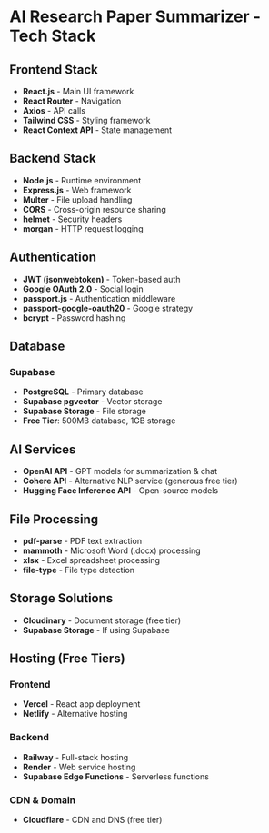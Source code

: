 # AI Research Paper Summarizer - Tech Stack

## Frontend Stack
- **React.js** - Main UI framework
- **React Router** - Navigation
- **Axios** - API calls
- **Tailwind CSS** - Styling framework
- **React Context API** - State management

## Backend Stack
- **Node.js** - Runtime environment
- **Express.js** - Web framework
- **Multer** - File upload handling
- **CORS** - Cross-origin resource sharing
- **helmet** - Security headers
- **morgan** - HTTP request logging

## Authentication
- **JWT (jsonwebtoken)** - Token-based auth
- **Google OAuth 2.0** - Social login
- **passport.js** - Authentication middleware
- **passport-google-oauth20** - Google strategy
- **bcrypt** - Password hashing

## Database 

### Supabase 
- **PostgreSQL** - Primary database
- **Supabase pgvector** - Vector storage
- **Supabase Storage** - File storage
- **Free Tier**: 500MB database, 1GB storage


## AI Services
- **OpenAI API** - GPT models for summarization & chat
- **Cohere API** - Alternative NLP service (generous free tier)
- **Hugging Face Inference API** - Open-source models

## File Processing
- **pdf-parse** - PDF text extraction
- **mammoth** - Microsoft Word (.docx) processing
- **xlsx** - Excel spreadsheet processing
- **file-type** - File type detection

## Storage Solutions
- **Cloudinary** - Document storage (free tier)
- **Supabase Storage** - If using Supabase

## Hosting (Free Tiers)
### Frontend
- **Vercel** - React app deployment
- **Netlify** - Alternative hosting

### Backend
- **Railway** - Full-stack hosting
- **Render** - Web service hosting
- **Supabase Edge Functions** - Serverless functions

### CDN & Domain
- **Cloudflare** - CDN and DNS (free tier)
